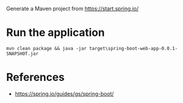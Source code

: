 Generate a Maven project from https://start.spring.io/

# Run the application

```
mvn clean package && java -jar target\spring-boot-web-app-0.0.1-SNAPSHOT.jar
```

# References

* https://spring.io/guides/gs/spring-boot/

